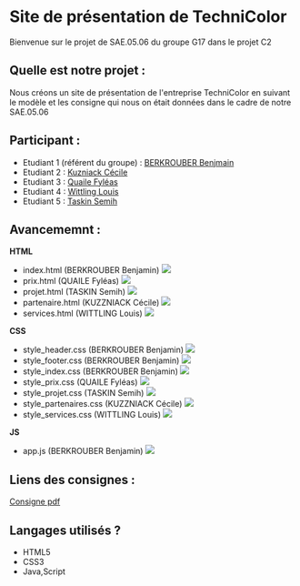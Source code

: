# Site de présentation de TechniColor 

Bienvenue sur le projet de SAE.05.06 du groupe G17 dans le projet C2

## Quelle est notre projet :

Nous créons un site de présentation de l'entreprise TechniColor en suivant le modèle et les consigne qui nous 
on était données dans le cadre de notre SAE.05.06

## Participant : 
- Etudiant 1 (référent du groupe) :  [BERKROUBER Benjmain](mailto:login@edu.univ-fcomte.fr?subject=SAE_1_05_06) 
- Etudiant 2 : [Kuzniack Cécile ](mailto:cecile.kuznack@edu.univ-fcomte.fr?subject=SAE_1_05_06) 
- Etudiant 3 : [Quaile Fyléas ](mailto:fyleas.quaile@edu.univ-fcomte.fr?subject=SAE_1_05_06) 
- Etudiant 4 : [Wittling Louis](mailto:louis.wittling@edu.univ-fcomte.fr?subject=SAE_1_05_06) 
- Etudiant 5 : [Taskin Semih ](mailto:semih.taskin@edu.univ-fcomte.fr?subject=SAE_1_05_06)

## Avancememnt : 

__HTML__
- index.html (BERKROUBER Benjamin)
![](https://geps.dev/progress/90)
- prix.html (QUAILE Fyléas)
![](https://geps.dev/progress/10)
- projet.html (TASKIN Semih)
![](https://geps.dev/progress/10)
- partenaire.html (KUZZNIACK Cécile)
![](https://geps.dev/progress/10)
- services.html (WITTLING Louis)
![](https://geps.dev/progress/10)


__CSS__ 

- style_header.css (BERKROUBER Benjamin)
![](https://geps.dev/progress/90)
- style_footer.css (BERKROUBER Benjamin)
![](https://geps.dev/progress/100)
- style_index.css (BERKROUBER Benjamin)
![](https://geps.dev/progress/90)
- style_prix.css (QUAILE Fyléas)
![](https://geps.dev/progress/10)
- style_projet.css (TASKIN Semih)
![](https://geps.dev/progress/10)
- style_partenaires.css (KUZZNIACK Cécile)
![](https://geps.dev/progress/10)
- style_services.css (WITTLING Louis)
![](https://geps.dev/progress/10)

__JS__
- app.js (BERKROUBER Benjamin)
![](https://geps.dev/progress/100)

## Liens des consignes : 

[Consigne pdf](https://github.com/SAEC2G17/technicolor/blob/main/Cours_Lato.pdf)

## Langages utilisés ?
- HTML5
- CSS3
- Java,Script
